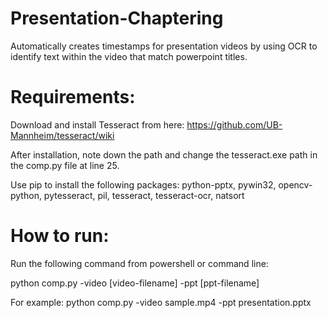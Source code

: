 # Presentation-Chaptering
Automatically creates timestamps for presentation videos by using OCR to identify text within the video that match powerpoint titles.

# Requirements:
Download and install Tesseract from here:
https://github.com/UB-Mannheim/tesseract/wiki

After installation, note down the path and change the tesseract.exe path in the comp.py file at line 25.

Use pip to install the following packages:
python-pptx, pywin32, opencv-python, pytesseract, pil, tesseract, tesseract-ocr, natsort

# How to run:
Run the following command from powershell or command line:

python comp.py -video [video-filename] -ppt [ppt-filename]

For example:
python comp.py -video sample.mp4 -ppt presentation.pptx
